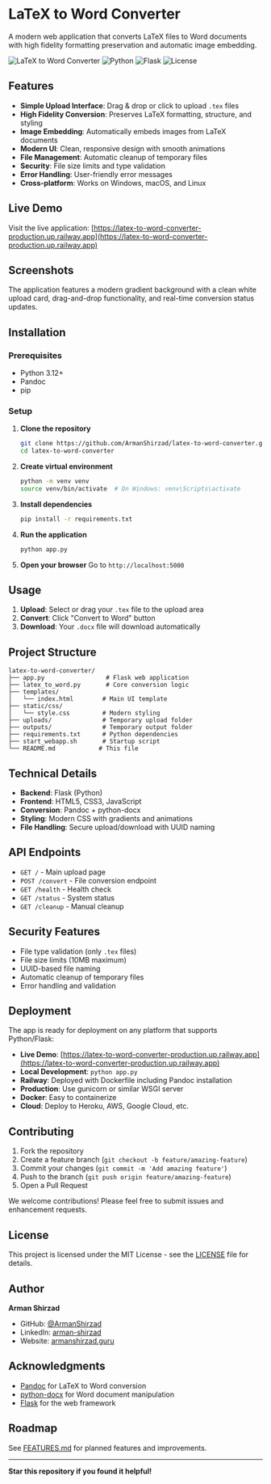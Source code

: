 # LaTeX to Word Converter

A modern web application that converts LaTeX files to Word documents with high fidelity formatting preservation and automatic image embedding.

![LaTeX to Word Converter](https://img.shields.io/badge/LaTeX-Word%20Converter-blue?style=for-the-badge&logo=latex)
![Python](https://img.shields.io/badge/Python-3.12+-green?style=for-the-badge&logo=python)
![Flask](https://img.shields.io/badge/Flask-3.0+-red?style=for-the-badge&logo=flask)
![License](https://img.shields.io/badge/License-MIT-yellow?style=for-the-badge)

## Features

- **Simple Upload Interface**: Drag & drop or click to upload `.tex` files
- **High Fidelity Conversion**: Preserves LaTeX formatting, structure, and styling
- **Image Embedding**: Automatically embeds images from LaTeX documents
- **Modern UI**: Clean, responsive design with smooth animations
- **File Management**: Automatic cleanup of temporary files
- **Security**: File size limits and type validation
- **Error Handling**: User-friendly error messages
- **Cross-platform**: Works on Windows, macOS, and Linux

## Live Demo

Visit the live application: [https://latex-to-word-converter-production.up.railway.app](https://latex-to-word-converter-production.up.railway.app)

## Screenshots

The application features a modern gradient background with a clean white upload card, drag-and-drop functionality, and real-time conversion status updates.

## Installation

### Prerequisites

- Python 3.12+
- Pandoc
- pip

### Setup

1. **Clone the repository**
   ```bash
   git clone https://github.com/ArmanShirzad/latex-to-word-converter.git
   cd latex-to-word-converter
   ```

2. **Create virtual environment**
   ```bash
   python -m venv venv
   source venv/bin/activate  # On Windows: venv\Scripts\activate
   ```

3. **Install dependencies**
   ```bash
   pip install -r requirements.txt
   ```

4. **Run the application**
   ```bash
   python app.py
   ```

5. **Open your browser**
   Go to `http://localhost:5000`

## Usage

1. **Upload**: Select or drag your `.tex` file to the upload area
2. **Convert**: Click "Convert to Word" button
3. **Download**: Your `.docx` file will download automatically

## Project Structure

```
latex-to-word-converter/
├── app.py                 # Flask web application
├── latex_to_word.py       # Core conversion logic
├── templates/
│   └── index.html        # Main UI template
├── static/css/
│   └── style.css         # Modern styling
├── uploads/              # Temporary upload folder
├── outputs/              # Temporary output folder
├── requirements.txt      # Python dependencies
├── start_webapp.sh       # Startup script
└── README.md            # This file
```

## Technical Details

- **Backend**: Flask (Python)
- **Frontend**: HTML5, CSS3, JavaScript
- **Conversion**: Pandoc + python-docx
- **Styling**: Modern CSS with gradients and animations
- **File Handling**: Secure upload/download with UUID naming

## API Endpoints

- `GET /` - Main upload page
- `POST /convert` - File conversion endpoint
- `GET /health` - Health check
- `GET /status` - System status
- `GET /cleanup` - Manual cleanup

## Security Features

- File type validation (only `.tex` files)
- File size limits (10MB maximum)
- UUID-based file naming
- Automatic cleanup of temporary files
- Error handling and validation

## Deployment

The app is ready for deployment on any platform that supports Python/Flask:

- **Live Demo**: [https://latex-to-word-converter-production.up.railway.app](https://latex-to-word-converter-production.up.railway.app)
- **Local Development**: `python app.py`
- **Railway**: Deployed with Dockerfile including Pandoc installation
- **Production**: Use gunicorn or similar WSGI server
- **Docker**: Easy to containerize
- **Cloud**: Deploy to Heroku, AWS, Google Cloud, etc.

## Contributing

1. Fork the repository
2. Create a feature branch (`git checkout -b feature/amazing-feature`)
3. Commit your changes (`git commit -m 'Add amazing feature'`)
4. Push to the branch (`git push origin feature/amazing-feature`)
5. Open a Pull Request

We welcome contributions! Please feel free to submit issues and enhancement requests.

## License

This project is licensed under the MIT License - see the [LICENSE](LICENSE) file for details.

## Author

**Arman Shirzad**
- GitHub: [@ArmanShirzad](https://github.com/ArmanShirzad)
- LinkedIn: [arman-shirzad](https://linkedin.com/in/arman-shirzad)
- Website: [armanshirzad.guru](https://armanshirzad.guru)

## Acknowledgments

- [Pandoc](https://pandoc.org/) for LaTeX to Word conversion
- [python-docx](https://python-docx.readthedocs.io/) for Word document manipulation
- [Flask](https://flask.palletsprojects.com/) for the web framework

## Roadmap

See [FEATURES.md](FEATURES.md) for planned features and improvements.

---

**Star this repository if you found it helpful!**